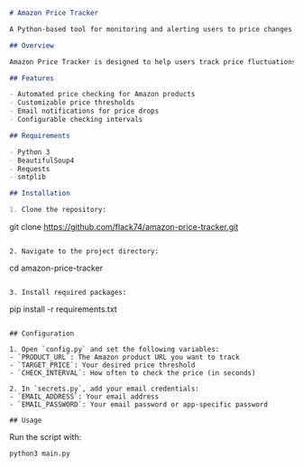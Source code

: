 ```markdown
# Amazon Price Tracker

A Python-based tool for monitoring and alerting users to price changes on Amazon products.

## Overview

Amazon Price Tracker is designed to help users track price fluctuations of specific products on Amazon. It automatically checks prices at regular intervals and sends email notifications when the price drops below a user-defined threshold.

## Features

- Automated price checking for Amazon products
- Customizable price thresholds
- Email notifications for price drops
- Configurable checking intervals

## Requirements

- Python 3
- BeautifulSoup4
- Requests
- smtplib

## Installation

1. Clone the repository:
   ```
   git clone https://github.com/flack74/amazon-price-tracker.git
   ```

2. Navigate to the project directory:
   ```
   cd amazon-price-tracker
   ```

3. Install required packages:
   ```
   pip install -r requirements.txt
   ```

## Configuration

1. Open `config.py` and set the following variables:
   - `PRODUCT_URL`: The Amazon product URL you want to track
   - `TARGET_PRICE`: Your desired price threshold
   - `CHECK_INTERVAL`: How often to check the price (in seconds)

2. In `secrets.py`, add your email credentials:
   - `EMAIL_ADDRESS`: Your email address
   - `EMAIL_PASSWORD`: Your email password or app-specific password

## Usage

```
Run the script with:
```
python3 main.py
```
